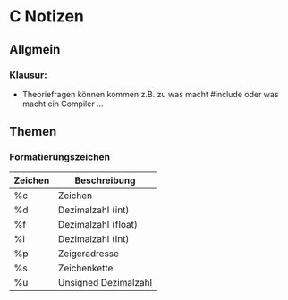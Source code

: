 # C Notizen

## Allgmein

### Klausur:

- Theoriefragen können kommen z.B. zu was macht #include
  oder was macht ein Compiler ...

## Themen

### Formatierungszeichen

| Zeichen | Beschreibung            |
|---------|-------------------------|
| %c      | Zeichen                 |
| %d      | Dezimalzahl (int)       |
| %f      | Dezimalzahl (float)     |
| %i      | Dezimalzahl (int)       |
| %p      | Zeigeradresse           |
| %s      | Zeichenkette            |
| %u      | Unsigned Dezimalzahl    |